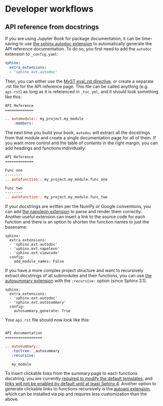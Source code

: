 # Developer workflows

## API reference from docstrings

If you are using Jupyter Book for package documentation,
it can be time-saving to use [the sphinx autodoc extension](https://www.sphinx-doc.org/en/master/usage/extensions/autodoc.html)
to automatically generate the API reference documentation.
To do so,
you first need to add the `autodoc` extension to `_config.yaml`:

```yaml
sphinx:
  extra_extensions:
  - 'sphinx.ext.autodoc'
```

Then,
you can either use the [MyST eval_rst directive](https://myst-parser.readthedocs.io/en/latest/using/howto.html?highlight=rst#use-sphinx-ext-autodoc-in-markdown-files),
or create a separate .rst file for the API reference page.
This file can be called anything (e.g. `api.rst`)
as long as it is referenced in `_toc.yml`,
and it should look something like this:

```rst
API Reference
=============

.. automodule:: my_project.my_module
    :members:
```

The next time you build your book,
`autodoc` will extract all the docstrings from that module
and create a single documentation page for all of them.
If you want more control and the table of contents in the right margin,
you can add headings and functions individually:

```rst
API Reference
=============

Func one
--------
.. autofunction:: my_project.my_module.func_one

Func two
--------
.. autofunction:: my_project.my_module.func_two
```

If your docstrings are written per the NumPy or Google conventions,
you can add [the napoleon extension](https://www.sphinx-doc.org/en/master/usage/extensions/napoleon.html#module-sphinx.ext.napoleon) to parse and render them correctly.
Another useful extension
can insert a link to the source code for each function
and there is an option to shorten the function names to just the basename:

```
sphinx:
  extra_extensions:
  - 'sphinx.ext.autodoc'
  - 'sphinx.ext.napoleon'
  - 'sphinx.ext.viewcode'
  config:
    add_module_names: False
```

If you have a more complex project structure
and want to recursively extract docstrings of all submodules and their functions,
you can use [the autosummary extension](https://www.sphinx-doc.org/en/master/usage/extensions/autosummary.html)
with the `:recursive:` option (since Sphinx 3.1).

```
sphinx:
  extra_extensions:
  - 'sphinx.ext.autodoc'
  - 'sphinx.ext.autosummary'
  config:
    autosummary_generate: True
```

Your `api.rst` file should now look like this:

```rst

API documentation
=================

.. autosummary::
   :toctree: _autosummary
   :recursive:

   my_module
```

To insert clickable links from the summary page
to each functions docstring,
you are currently [required to modify the default templates](https://stackoverflow.com/a/62613202/2166823),
and [links will not be enabled by default until at least Sphinx 4](https://github.com/sphinx-doc/sphinx/issues/7912).
Another option to generate clickable links to functions recursively
is the [autoapi extension](https://sphinx-autoapi.readthedocs.io/en/latest/tutorials.html#setting-up-automatic-api-documentation-generation),
which can be installed via pip
and requires less customization than the above.
